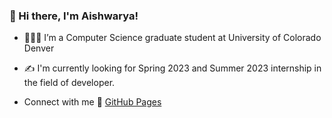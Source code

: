 ### 👋 Hi there, I'm Aishwarya!

<!--
**aishwaryaananthoj/aishwaryaananthoj** is a ✨ _special_ ✨ repository because its `README.md` (this file) appears on your GitHub profile.

Here are some ideas to get you started:
-->
- 👨🏻‍💻 I’m a Computer Science graduate student at University of Colorado Denver
<!-- 🌱 I’m currently learning ... -->
- ✍️ I'm currently looking for Spring 2023 and Summer 2023 internship in the field of developer.
<!-- 👯 I’m looking to collaborate on ...
- 🤔 I’m looking for help with ...  -->
- Connect with me 💬
             [GitHub Pages](www.linkedin.com/in/ananthojaishwarya) 
<!-- 📫 How to reach me: ...
- 😄 Pronouns: ...
- ⚡ Fun fact: ... -->

